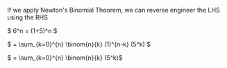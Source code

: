 If we apply Newton's Binomial Theorem, we can reverse engineer the LHS using the RHS

$ 6^n = (1+5)^n $

$ = \sum_{k=0}^{n} \binom{n}{k} (1)^{n-k} (5^k) $

$ = \sum_{k=0}^{n} \binom{n}{k} (5^k)$
